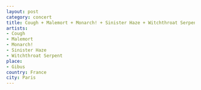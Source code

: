 ```yaml
---
layout: post
category: concert
title: Cough + Malemort + Monarch! + Sinister Haze + Witchthroat Serpent
artists: 
- Cough
- Malemort
- Monarch!
- Sinister Haze
- Witchthroat Serpent
place: 
- Gibus
country: France
city: Paris
---
```


